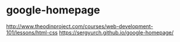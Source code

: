 # google-homepage
http://www.theodinproject.com/courses/web-development-101/lessons/html-css
https://sergyurch.github.io/google-homepage/
